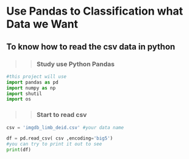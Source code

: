 # Use Pandas to Classification what Data we Want

## To know how to read the csv data in python ##

>>### Study use Python Pandas ###

```python
#this project will use 
import pandas as pd
import numpy as np
import shutil
import os
```

>>### Start to read csv ###

```python
csv = 'imgdb_limb_deid.csv' #your data name

df = pd.read_csv( csv ,encoding='big5') 
#you can try to print it out to see 
print(df)
```
